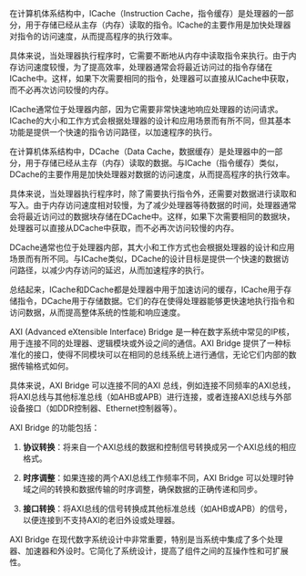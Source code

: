 在计算机体系结构中，ICache（Instruction Cache，指令缓存）是处理器的一部分，用于存储已经从主存（内存）读取的指令。ICache的主要作用是加快处理器对指令的访问速度，从而提高程序的执行效率。

具体来说，当处理器执行程序时，它需要不断地从内存中读取指令来执行。由于内存访问速度较慢，为了提高效率，处理器通常会将最近访问过的指令存储在ICache中。这样，如果下次需要相同的指令，处理器可以直接从ICache中获取，而不必再次访问较慢的内存。

ICache通常位于处理器内部，因为它需要非常快速地响应处理器的访问请求。ICache的大小和工作方式会根据处理器的设计和应用场景而有所不同，但其基本功能是提供一个快速的指令访问路径，以加速程序的执行。



在计算机体系结构中，DCache（Data Cache，数据缓存）是处理器中的一部分，用于存储已经从主存（内存）读取的数据。与ICache（指令缓存）类似，DCache的主要作用是加快处理器对数据的访问速度，从而提高程序的执行效率。

具体来说，当处理器执行程序时，除了需要执行指令外，还需要对数据进行读取和写入。由于内存访问速度相对较慢，为了减少处理器等待数据的时间，处理器通常会将最近访问过的数据块存储在DCache中。这样，如果下次需要相同的数据块，处理器可以直接从DCache中获取，而不必再次访问较慢的内存。

DCache通常也位于处理器内部，其大小和工作方式也会根据处理器的设计和应用场景而有所不同。与ICache类似，DCache的设计目标是提供一个快速的数据访问路径，以减少内存访问的延迟，从而加速程序的执行。

总结起来，ICache和DCache都是处理器中用于加速访问的缓存，ICache用于存储指令，DCache用于存储数据。它们的存在使得处理器能够更快速地执行指令和访问数据，从而提高整体系统的性能和响应速度。



AXI (Advanced eXtensible Interface) Bridge 是一种在数字系统中常见的IP核，用于连接不同的处理器、逻辑模块或外设之间的通信。AXI Bridge 提供了一种标准化的接口，使得不同模块可以在相同的总线系统上进行通信，无论它们内部的数据传输格式如何。

具体来说，AXI Bridge 可以连接不同的AXI 总线，例如连接不同频率的AXI总线，将AXI总线与其他标准总线（如AHB或APB）进行连接，或者连接AXI总线与外部设备接口（如DDR控制器、Ethernet控制器等）。

AXI Bridge 的功能包括：

1. **协议转换**：将来自一个AXI总线的数据和控制信号转换成另一个AXI总线的相应格式。
   
2. **时序调整**：如果连接的两个AXI总线工作频率不同，AXI Bridge 可以处理时钟域之间的转换和数据传输的时序调整，确保数据的正确传递和同步。

3. **接口转换**：将AXI总线的信号转换成其他标准总线（如AHB或APB）的信号，以便连接到不支持AXI的老旧外设或处理器。

AXI Bridge 在现代数字系统设计中非常重要，特别是当系统中集成了多个处理器、加速器和外设时。它简化了系统设计，提高了组件之间的互操作性和可扩展性。